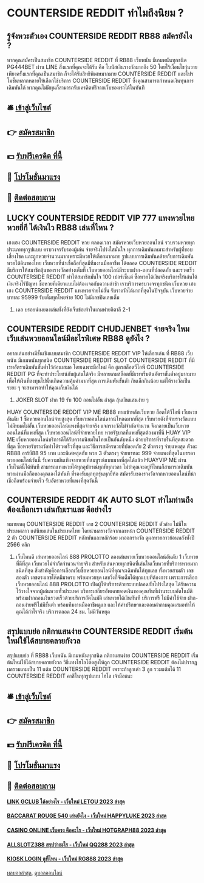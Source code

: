 # COUNTERSIDE REDDIT ทำไมถึงนิยม ?
## รู้จังหวะตัวเอง COUNTERSIDE REDDIT RB88 สมัครยังไง ?
หากคุณสมัครเป็นสมาชิก COUNTERSIDE REDDIT ที่ RB88 เว็บพนัน มีเกมพนันทุกชนิด PG444BET ผ่าน LINE สิ่งแรกที่คุณจะได้รับ คือ โบนัสเงินรางวัลมากถึง 50 โดยไร้เงื่อนไขวุ่นวาย เพียงครั้งแรกที่คุณเป็นสมาชิก ก็จะได้รับสิทธิพิเศษมากมาย COUNTERSIDE REDDIT และโปรโมชั่นหลากหลายให้เลือกใช้บริการ COUNTERSIDE REDDIT ซึ่งคุณสามารถกำหนดเงินทุนการเดิมพันได้ หากคุณไม่มีทุนก็สามารถรับเครดิตฟรีจากเว็บของเราได้ในทันที

## 🛎 [เข้าสู่เว็บไซต์](https://bit.ly/3SdLNi2)
## 👉 [สมัครสมาชิก](https://bit.ly/3SdLNi2)
## 💵 [รับฟรีเครดิต ที่นี้](https://bit.ly/3dyRKHj)
## 👑 [โปรโมชั่นมาแรง](https://bit.ly/3dyRKHj)
## 📱 [ติดต่อสอบถาม](https://bit.ly/3dyRKHj)

## LUCKY COUNTERSIDE REDDIT VIP 777 แทงหวยไทย หวยยี่กี ได้เงินไว RB88 เล่นที่ไหน ?
เฮงเฮง COUNTERSIDE REDDIT หวย ตลอดเวลา สมัครหวยเว็บหวยออนไลน์ รวบรวมหวยทุกประเภททุกรูปแบบ ครบวงจรรับรองผู้เล่น จ่ายจริงโปร่งใสมั่นใจ ทุกการเดิมพันเหมาะสำหรับผู้ที่ชอบเสี่ยงโชค และถูกหวยจำนวนมากเพราะมีหวยให้เลือกมากมาย รูปแบบการเดิมพันคล้ายกับการเดิมพันหวยใต้ดินของไทย เว็บหวยที่น่าเชื่อถือที่สุดมีทีมงานมืออาชีพ ได้ตลอด COUNTERSIDE REDDIT มีบริการให้สมาชิกลุ้นของรางวัลอย่างเต็มที่ เว็บหวยออนไลน์มีระบบฝาก-ถอนที่ปลอดภัย และรวดเร็ว COUNTERSIDE REDDIT ทำให้สมาชิกมั่นใจ 100 เปอร์เซ็นต์ ซื้อหวยได้เงินจริงบริการให้เล่นได้เงินจริงไร้ปัญหา ซื้อหวยที่เดียวแบบไม่ต้องเจอกับความล่าช้า เราบริการครบวงจรทุกชนิด เว็บหวย เฮงเฮง COUNTERSIDE REDDIT แทงหวยจ่ายไม่อั้น รับรางวัลได้มากที่สุดในปัจจุบัน เว็บหวยจ่ายบาทละ 95999 รับเต็มทุกโพยจ่าย 100 ไม่มีเลขปิดเลขเต็ม
1. เดอ บรอยน์เผยลงเล่นทั้งที่ยังเจ็บข้อเท้าในเกมพ่ายอิตาลี 2-1

## COUNTERSIDE REDDIT CHUDJENBET จ่ายจริง ไหม เว็บเล่นหวยออนไลน์มีอะไรพิเศษ RB88 ดูยังไง ?
อยากเล่นอย่างมีชั้นเชิงแบบสมาชิก COUNTERSIDE REDDIT VIP ให้เลือกเล่น ที่ RB88 เว็บพนัน มีเกมพนันทุกชนิด COUNTERSIDE REDDIT SLOT COUNTERSIDE REDDIT ที่มีเรทอัตราเดิมพันขั้นต่ำไว้ก่อนเสมอ โดยเฉพาะมือใหม่ คือ สูตรสล็อตวีไอพี COUNTERSIDE REDDIT PG ที่จะทำประโยชน์กับผู้เล่นได้จริง มีหลายเกมสล็อตที่มีเรทเริ่มต้นอัตราขั้นต่ำอยู่มากมาย เพื่อให้เงินที่ลงทุนไปนั้นเกิดความคุ้มค่ามากที่สุด การเดิมพันขั้นต่ำ กินเล็กกินน้อย แต่ได้รางวัลเป็นระยะ ๆ จะสามารถทำให้คุณเก็บเงินได้
1. JOKER SLOT ฝาก 19 รับ 100 ถอนไม่อั้น ล่าสุด ลุ้นเงินแสนง่าย ๆ

HUAY COUNTERSIDE REDDIT VIP ME RB88 ทางเข้าหลักเว็บหวย ล็อตโต้วีไอพี เว็บหวยอันดับ 1 ซื้อหวยออนไลน์จ่ายสูงสุด เว็บหวยออนไลน์ดาวน์โหลดมากที่สุด เว็บหวยดังที่จ่ายรางวัลแบบไม่มีหมดไม่อั้น เว็บหวยออนไลน์แพงที่สุดจ่ายจริง แจกรางวัลไม่จำกัดจำนวน จึงกลายเป็นเว็บหวยออนไลน์ที่แพงที่สุด เว็บหวยออนไลน์ที่จ่ายหวยไทย หวยรัฐบาลที่แพงที่สุดต้องมาที่นี่ HUAY VIP ME เว็บหวยออนไลน์บริการดีได้รับความนิยมในไทยเป็นอันดับหนึ่ง ด้วยบริการที่ราบรื่นที่สุดสะดวกที่สุด ซื้อหวยรับรางวัลทำได้รวดเร็วที่สุด และวิธีการสมัครหวยที่ปลอดภัย 2 ตัวตรงๆ จ่ายแพงสุด ตัวละ RB88 อาร์บี88 95 บาท และพิเศษสุดกับ หวย 3 ตัวตรงๆ จ่ายบาทละ 999 จ่ายแพงที่สุดในบรรดาหวยออนไลน์วันนี้ รับความบันเทิงจากหวยที่สมบูรณ์แบบมากที่สุดได้แล้ว HUAYVIP ME ผ่านเว็บไซต์นี้ได้ทันที สามารถแทงหวยได้ทุกอุปกรณ์ทุกที่ทุกเวลา ไม่ว่าคุณจะอยู่ที่ไหนก็สามารถเดิมพันหวยผ่านมือถือของคุณเองได้ทันที ที่รองรับมุกทุกรุ่นทุกยี่ห้อ สมัครรับของรางวัลจากหวยออนไลน์ที่น่าเชื่อถือพร้อมจ่ายเร็ว รับอัตราหวยที่แพงที่สุดวันนี้

## COUNTERSIDE REDDIT 4K AUTO SLOT ทำไมท่านถึงต้องเลือกเรา เล่นกับเราและ ดีอย่างไร
หมายเหตุ COUNTERSIDE REDDIT เลข 2 COUNTERSIDE REDDIT ตัวล่าง ไม่มีในประเทศลาว แต่นิยมเล่นในประเทศไทย โดยนำผลรางวัลจากเลขหน้า COUNTERSIDE REDDIT 2 ตัว COUNTERSIDE REDDIT หลักพันและหลักร้อย มาออกรางวัล
ดูผลหวยลาวย้อนหลังทั้งปี 2566 คลิก
1. เว็บไหนดี เล่นหวยออนไลน์ 888 PROLOTTO ลองเล่นหวยเว็บหวยออนไลน์อันดับ 1 เว็บหวยที่ดีที่สุด เว็บหวยไม่จำกัดจำนวนจ่ายจริง สำหรับเล่นหวยทุกชนิดที่เล่นในเว็บหวยที่บริการหวยมากชนิดที่สุด สิ่งสำคัญคือการเลือกเว็บซื้อหวยออนไลน์ที่คุณจะเดิมพันได้ทุกเลข ทั้งหวยสามตัว เลขสองตัว เลขตรงเลขโต๊ดมีมาครบ พร้อมหวยชุด เลขวิ่งก็จัดเต็มได้ทุกแบบทีต้องการ เพราะการเลือกเว็บหวยออนไลน์ 888 PROLOTTO เปิดผู้ให้บริการด้วยระบบปลอดภัยโปร่งใสสุด ได้รับความไว้วางใจจากผู้เล่นหวยทั่วประเทศ บริการเสถียรอัพเดทยอดเงินของคุณทันทีผ่านระบบอัตโนมัติ พร้อมฝากถอนเงินรวดเร็วด้วยบริการอัตโนมัติ เล่นหวยได้เงินทันที บริการฟรี ไม่มีค่าใช้จ่าย ฝาก-ถอนง่ายฟรีไม่มีขั้นต่ำ พร้อมทีมงานมืออาชีพดูแล และให้คำปรึกษาและตอบคำถามคุณเสมอทำให้คุณได้กำไรจริง บริการตลอด 24 ชม. ไม่มีวันหยุด

## สรุปแบบย่อ กติกาแสนง่าย COUNTERSIDE REDDIT เริ่มต้นใหม่ใช้ได้สบายคลายกังวล
สรุปแบบย่อ ที่ RB88 เว็บพนัน มีเกมพนันทุกชนิด กติกาแสนง่าย COUNTERSIDE REDDIT เริ่มต้นใหม่ใช้ได้สบายคลายกังวล วิธีแทงไฮโลโต๊ดสูงให้ถูก COUNTERSIDE REDDIT ต้องไม่ปรากฏผลรวมเกมเป็น 11 แต้ม COUNTERSIDE REDDIT เพราะถ้าลูกเต๋า 3 ลูก รวมแต้มได้ 11 COUNTERSIDE REDDIT คาสิโนทุกรูปแบบ ไฮโล เจ้ามือชนะ

## 🛎 [เข้าสู่เว็บไซต์](https://bit.ly/3SdLNi2)
## 👉 [สมัครสมาชิก](https://bit.ly/3SdLNi2)
## 💵 [รับฟรีเครดิต ที่นี้](https://bit.ly/3dyRKHj)
## 👑 [โปรโมชั่นมาแรง](https://bit.ly/3dyRKHj)
## 📱 [ติดต่อสอบถาม](https://bit.ly/3dyRKHj)

#### [LINK GCLUB ได้อย่างไร - เว็บใหม่ LETOU 2023 ล่าสุด](https://atom.io/themes/link%20gclub%20ได้อย่างไร%20-%20เว็บใหม่%20letou%202023%20ล่าสุด)
#### [BACCARAT ROUGE 540 เล่นยังไง - เว็บใหม่ HAPPYLUKE 2023 ล่าสุด](https://atom.io/themes/baccarat%20rouge%20540%20เล่นยังไง%20-%20เว็บใหม่%20happyluke%202023%20ล่าสุด)
#### [CASINO ONLINE เว็บตรง คืออะไร - เว็บใหม่ HOTGRAPH88 2023 ล่าสุด](https://atom.io/themes/casino%20online%20เว็บตรง%20คืออะไร%20-%20เว็บใหม่%20hotgraph88%202023%20ล่าสุด)
#### [ALLSLOTZ388 สรุปว่าอะไร - เว็บใหม่ QQ288 2023 ล่าสุด](https://atom.io/themes/allslotz388%20สรุปว่าอะไร%20-%20เว็บใหม่%20qq288%202023%20ล่าสุด)
#### [KIOSK LOGIN ดูที่ไหน - เว็บใหม่ RG888 2023 ล่าสุด](https://atom.io/themes/kiosk%20login%20ดูที่ไหน%20-%20เว็บใหม่%20rg888%202023%20ล่าสุด)

[ผลบอลล่าสุด](https://siamsport.tv "ผลบอลล่าสุด"), [ดูบอลออนไลน์](https://siamsport.tv/ดูบอลสด "ดูบอลออนไลน์")
